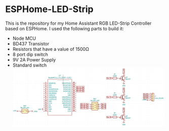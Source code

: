 # ESPHome-LED-Strip
This is the repository for my Home Assistant RGB LED-Strip Controller based on ESPHome. I used the following parts to build it:

- Node MCU
- BD437 Transistor
- Resistors that have a value of 1500Ω
- 8 port dip switch
- 9V 2A Power Supply
- Standard switch
![alt text](https://github.com/bjoernell/ESPHome-LED-Strip/blob/master/KiCAD/Circuit%20image.png)
